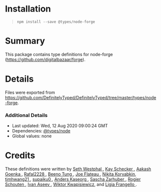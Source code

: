 # Installation
> `npm install --save @types/node-forge`

# Summary
This package contains type definitions for node-forge (https://github.com/digitalbazaar/forge).

# Details
Files were exported from https://github.com/DefinitelyTyped/DefinitelyTyped/tree/master/types/node-forge.

### Additional Details
 * Last updated: Wed, 12 Aug 2020 09:00:24 GMT
 * Dependencies: [@types/node](https://npmjs.com/package/@types/node)
 * Global values: none

# Credits
These definitions were written by [Seth Westphal   ](https://github.com/westy92), [Kay Schecker    ](https://github.com/flynetworks), [Aakash Goenka   ](https://github.com/a-k-g), [Rafal2228       ](https://github.com/rafal2228), [Beeno Tung      ](https://github.com/beenotung), [Joe Flateau     ](https://github.com/joeflateau), [Nikita Koryabkin](https://github.com/Apologiz), [timhwang21      ](https://github.com/timhwang21), [supaiku0        ](https://github.com/supaiku0), [Anders Kaseorg  ](https://github.com/andersk), [Sascha Zarhuber ](https://github.com/saschazar21), [Rogier Schouten ](https://github.com/rogierschouten), [Ivan Aseev      ](https://github.com/aseevia), [Wiktor Kwapisiewicz](https://github.com/wiktor-k), and [Ligia Frangello ](https://github.com/frangello).
